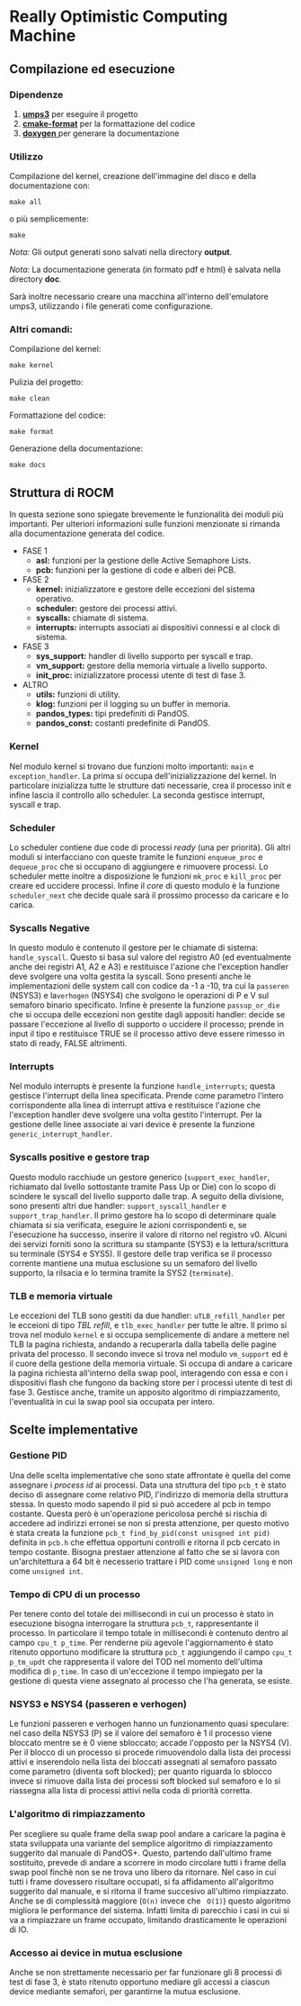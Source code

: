 # Really Optimistic Computing Machine

## Compilazione ed esecuzione

### Dipendenze
1. [__umps3__](https://github.com/virtualsquare/umps3) per eseguire il progetto
2. [__cmake-format__](https://cmake-format.readthedocs.io/en/latest/) per la formattazione del codice
3. [__doxygen__ ](https://www.doxygen.nl) per generare la documentazione

### Utilizzo

Compilazione del kernel, creazione dell'immagine del disco e della documentazione con:
```
make all
```
o più semplicemente:
```
make
```
_Nota:_ Gli output generati sono salvati nella directory __output__.

_Nota:_ La documentazione generata (in formato pdf e html) è salvata nella directory __doc__.

Sarà inoltre necessario creare una macchina all'interno dell'emulatore umps3, utilizzando i file generati come configurazione.

### Altri comandi:

Compilazione del kernel:
```
make kernel
```

Pulizia del progetto:
```
make clean
```

Formattazione del codice:
```
make format
```

Generazione della documentazione:
```
make docs 
```

## Struttura di ROCM
In questa sezione sono spiegate brevemente le funzionalità dei moduli più
importanti. Per ulteriori informazioni sulle funzioni menzionate si rimanda alla 
documentazione generata del codice.

* FASE 1
     * __asl:__ funzioni per la gestione delle Active Semaphore Lists.
     * __pcb:__ funzioni per la gestione di code e alberi dei PCB.
* FASE 2
     * __kernel:__ inizializzatore e gestore delle eccezioni del sistema operativo.
     * __scheduler:__ gestore dei processi attivi.
     * __syscalls:__ chiamate di sistema.
     * __interrupts:__ interrupts associati ai dispositivi connessi e al clock di sistema.
* FASE 3
     * __sys_support:__ handler di livello supporto per syscall e trap.
     * __vm_support:__ gestore della memoria virtuale a livello supporto.
     * __init_proc:__ inizializzatore processi utente di test di fase 3.
* ALTRO
     * __utils:__ funzioni di utility.
     * __klog:__ funzioni per il logging su un buffer in memoria.
     * __pandos_types:__ tipi predefiniti di PandOS.
     * __pandos_const:__ costanti predefinite di PandOS. 

### Kernel
Nel modulo kernel si trovano due funzioni molto importanti: ```main``` e
```exception_handler```. La prima si occupa dell'inizializzazione del kernel. 
In particolare inizializza tutte le strutture dati necessarie, crea il processo 
init e infine lascia il controllo allo scheduler. La seconda gestisce interrupt, 
syscall e trap.

### Scheduler
Lo scheduler contiene due code di processi _ready_ (una per priorità). Gli altri 
moduli si interfacciano con queste tramite le funzioni ```enqueue_proc``` e
```dequeue_proc``` che si occupano di aggiungere e rimuovere processi. Lo scheduler 
mette inoltre a disposizione le funzioni ```mk_proc``` e ```kill_proc``` per 
creare ed uccidere processi. Infine il _core_ di questo modulo è la funzione 
```scheduler_next``` che decide quale sarà il prossimo processo da caricare e 
lo carica. 

### Syscalls Negative
In questo modulo è contenuto il gestore per le chiamate di sistema: 
```handle_syscall```. Questo si basa sul valore del registro A0 (ed eventualmente 
anche dei registri A1, A2 e A3) e restituisce l'azione che l'exception handler 
deve svolgere una volta gestita la syscall. 
Sono presenti anche le implementazioni delle system call con codice da -1 a -10,
tra cui la ```passeren``` (NSYS3) e la```verhogen```  (NSYS4) che svolgono le 
operazioni di P  e V sul semaforo binario specificato. Infine è presente la 
funzione ```passup_or_die``` che si occupa delle eccezioni non gestite dagli 
appositi handler: decide se passare l'eccezione al livello di supporto o uccidere 
il processo; prende in input il tipo e restituisce TRUE se il processo attivo 
deve essere rimesso in stato di ready, FALSE altrimenti.

### Interrupts
Nel modulo interrupts è presente la funzione ```handle_interrupts```; questa
gestisce l'interrupt della linea specificata. Prende come parametro l'intero 
corrispondente alla linea di interrupt attiva e restituisce l'azione che
l'exception handler deve svolgere una volta gestito l'interrupt. Per la gestione 
delle linee associate ai vari device è presente la funzione 
```generic_interrupt_handler```.

### Syscalls positive e gestore trap
Questo modulo racchiude un gestore generico (```support_exec_handler```, 
richiamato dal livello sottostante tramite Pass Up or Die) con lo scopo
di scindere le syscall del livello supporto dalle trap. 
A seguito della divisione, sono presenti altri due handler: 
```support_syscall_handler``` e ```support_trap_handler```.
Il primo gestore ha lo scopo di determinare quale chiamata si sia verificata, 
eseguire le azioni corrispondenti
e, se l'esecuzione ha successo, inserire il valore di ritorno nel registro v0.
Alcuni dei servizi forniti sono la scrittura su stampante (SYS3) e la 
lettura/scrittura su terminale (SYS4 e SYS5).
Il gestore delle trap verifica se il processo corrente mantiene una mutua 
esclusione su un semaforo del livello supporto, la rilsacia e lo termina
tramite la SYS2 (```terminate```).

### TLB e memoria virtuale
Le eccezioni del TLB sono gestiti da due handler: ```uTLB_refill_handler``` 
per le ecceioni di tipo _TBL refill_, e ```tlb_exec_handler``` per tutte le 
altre. Il primo si trova nel modulo ```kernel``` e si occupa semplicemente
di andare a mettere nel TLB la pagina richiesta, andando a recuperarla dalla
tabella delle pagine privata del processo. Il secondo invece si trova nel 
modulo ```vm_support``` ed è il cuore della gestione della memoria virtuale.
Si occupa di andare a caricare la pagina richiesta all'interno della swap pool,
interagendo con essa e con i dispositivi flash che fungono da backing store
per i processi utente di test di fase 3. Gestisce anche, tramite un apposito 
algoritmo di rimpiazzamento, l'eventualità in cui la swap pool sia occupata
per intero.

## Scelte implementative

### Gestione PID
Una delle scelta implementative che sono state affrontate è quella del come 
assegnare i _process id_ ai processi. Data una struttura del tipo ```pcb_t```
è stato deciso di assegnare come relativo PID, l'indirizzo di memoria della 
struttura stessa. In questo modo sapendo il pid si può accedere al pcb in tempo 
costante. Questa però è un'operazione pericolosa perché si rischia di accedere 
ad indirizzi erronei se non si presta attenzione, per questo motivo è stata creata 
la funzione ```pcb_t find_by_pid(const unisgned int pid) ``` definita in ```pcb.h``` 
che effettua opportuni controlli e ritorna il pcb cercato in tempo costante.
Bisogna prestaer attenzione al fatto che se si lavora con un'architettura a 64 bit 
è necesserio trattare i PID come ```unsigned long``` e non come ```unsigned int```.

### Tempo di CPU di un processo
Per tenere conto del totale dei millisecondi in cui un processo è stato in 
esecuzione bisogna interrogare la struttura ```pcb_t```, rappresentante il 
processo. In particolare il tempo totale in millisecondi è contenuto dentro al 
campo ```cpu_t p_time```. Per renderne più agevole l'aggiornamento è stato 
ritenuto opportuno modificare la struttura ```pcb_t``` aggiungendo il campo 
```cpu_t p_tm_updt``` che rappresenta il valore del TOD nel momento dell'ultima
modifica di ```p_time```. In caso di un'eccezione il tempo impiegato per la 
gestione di questa viene assegnato al processo che l'ha generata, se esiste.

### NSYS3 e NSYS4 (passeren e verhogen)
Le funzioni passeren e verhogen hanno un funzionamento quasi speculare: nel caso 
della NSYS3 (P) se il valore del semaforo è 1 il processo viene bloccato mentre 
se è 0 viene sbloccato; accade l'opposto per la NSYS4 (V). Per il blocco di un
processo si procede rimuovendolo dalla lista dei processi attivi e inserendolo 
nella lista dei bloccati assegnati al semaforo passato come parametro (diventa 
soft blocked); per quanto riguarda lo sblocco invece si rimuove dalla lista dei 
processi soft blocked sul semaforo e lo si riassegna alla lista di processi attivi 
nella coda di priorità corretta. 

### L'algoritmo di rimpiazzamento
Per scegliere su quale frame della swap pool andare a caricare la pagina è stata 
sviluppata una variante del semplice algoritmo di rimpiazzamento suggerito
dal manuale di PandOS+. Questo, partendo dall'ultimo frame sostituito, prevede 
di andare a scorrere in modo circolare tutti i frame della swap pool finchè non
se ne trova uno libero da ritornare. Nel caso in cui tutti i frame dovessero
risultare occupati, si fa affidamento all'algoritmo suggerito dal manuale, e si
ritorna il frame succesivo all'ultimo rimpiazzato. Anche se di complessità maggiore
(```O(n)``` invece che ``` O(1)```) questo algoritmo migliora le performance del 
sistema. Infatti limita di parecchio i casi in cui si va a rimpiazzare un frame 
occupato, limitando drasticamente le operazioni di IO.

### Accesso ai device in mutua esclusione 
Anche se non strettamente necessario per far funzionare gli 8 processi di test di
fase 3, è stato ritenuto opportuno mediare gli accessi a ciascun device mediante
semafori, per garantirne la mutua esclusione.
